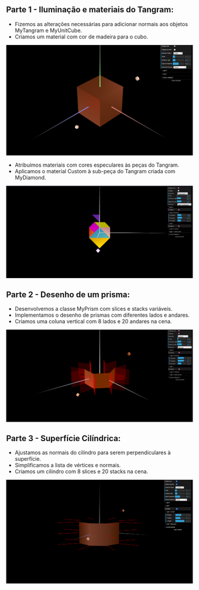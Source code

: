 ## Parte 1 - Iluminação e materiais do Tangram:

- Fizemos as alterações necessárias para adicionar normais aos objetos MyTangram e MyUnitCube.
- Criamos um material com cor de madeira para o cubo.

![Screenshot 1](tp3/screenshots/cg-t07g07-tp3-1.png)

- Atribuímos materiais com cores especulares às peças do Tangram.
- Aplicamos o material Custom à sub-peça do Tangram criada com MyDiamond.

![Screenshot 2](tp3/screenshots/cg-t07g07-tp3-2.png)


## Parte 2 - Desenho de um prisma:

- Desenvolvemos a classe MyPrism com slices e stacks variáveis.
- Implementamos o desenho de prismas com diferentes lados e andares.
- Criamos uma coluna vertical com 8 lados e 20 andares na cena.

![Screenshot 3](tp3/screenshots/cg-t07g07-tp3-3.png)


## Parte 3 - Superfície Cilíndrica:

- Ajustamos as normais do cilindro para serem perpendiculares à superfície.
- Simplificamos a lista de vértices e normais.
- Criamos um cilindro com 8 slices e 20 stacks na cena.

![Screenshot 4](tp3/screenshots/cg-t07g07-tp3-4.png)

